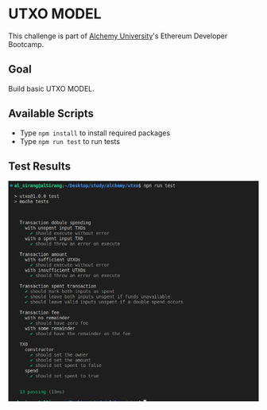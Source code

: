 # UTXO MODEL

This challenge is part of [Alchemy University](https://university.alchemy.com)'s Ethereum Developer Bootcamp.

## Goal

Build basic UTXO MODEL.

## Available Scripts

- Type `npm install` to install required packages
- Type `npm run test` to run tests

## Test Results

![test output](./images/test-results.png)
